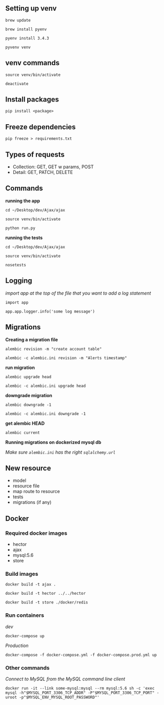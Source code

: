 ## Setting up venv

`brew update`

`brew install pyenv`

`pyenv install 3.4.3`

`pyvenv venv`

## venv commands

`source venv/bin/activate`

`deactivate`

## Install packages

`pip install <package>`

## Freeze dependencies

`pip freeze > requirements.txt`

## Types of requests

- Collection: GET, GET w params, POST
- Detail: GET, PATCH, DELETE

## Commands

**running the app**

`cd ~/Desktop/dev/Ajax/ajax`

`source venv/bin/activate`

`python run.py`

**running the tests**

`cd ~/Desktop/dev/Ajax/ajax`

`source venv/bin/activate`

`nosetests`

## Logging

*import app at the top of the file that you want to add a log statement*

`import app`

`app.app.logger.info('some log message')`

## Migrations

**Creating a migration file**

`alembic revision -m "create account table"`

`alembic -c alembic.ini revision -m "Alerts timestamp"`

**run migration**

`alembic upgrade head`

`alembic -c alembic.ini upgrade head`

**downgrade migration**

`alembic downgrade -1`

`alembic -c alembic.ini downgrade -1`

**get alembic HEAD**

`alembic current`

**Running migrations on dockerized mysql db**

*Make sure `alembic.ini` has the right `sqlalchemy.url`*

## New resource

- model
- resource file
- map route to resource
- tests
- migrations (if any)

## Docker

### Required docker images

- hector
- ajax
- mysql:5.6
- store

### Build images

`docker build -t ajax .`

`docker build -t hector ../../hector`

`docker build -t store ./docker/redis`

### Run containers

*dev*

`docker-compose up`

*Production*

`docker-compose -f docker-compose.yml -f docker-compose.prod.yml up`

### Other commands

*Connect to MySQL from the MySQL command line client*

`docker run -it --link some-mysql:mysql --rm mysql:5.6 sh -c 'exec mysql -h"$MYSQL_PORT_3306_TCP_ADDR" -P"$MYSQL_PORT_3306_TCP_PORT" -uroot -p"$MYSQL_ENV_MYSQL_ROOT_PASSWORD"'`
